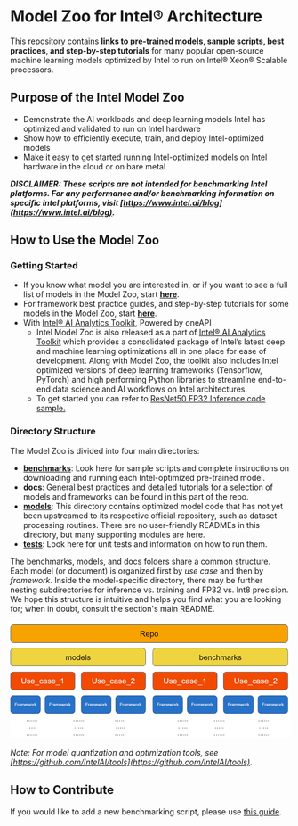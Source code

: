 # Model Zoo for Intel® Architecture

This repository contains **links to pre-trained models, sample scripts, best practices, and step-by-step tutorials** for many popular open-source machine learning models optimized by Intel to run on Intel® Xeon® Scalable processors. 

## Purpose of the Intel Model Zoo

  - Demonstrate the AI workloads and deep learning models Intel has optimized and validated to run on Intel hardware
  - Show how to efficiently execute, train, and deploy Intel-optimized models
  - Make it easy to get started running Intel-optimized models on Intel hardware in the cloud or on bare metal

***DISCLAIMER: These scripts are not intended for benchmarking Intel platforms. 
For any performance and/or benchmarking information on specific Intel platforms, visit [https://www.intel.ai/blog](https://www.intel.ai/blog).***

## How to Use the Model Zoo

### Getting Started
- If you know what model you are interested in, or if you want to see a full list of models in the Model Zoo, start **[here](/benchmarks)**.
- For framework best practice guides, and step-by-step tutorials for some models in the Model Zoo, start **[here](/docs)**.
- With [Intel® AI Analytics Toolkit](https://software.intel.com/content/www/us/en/develop/tools/oneapi/ai-analytics-toolkit.html), Powered by oneAPI
   - Intel Model Zoo is also released as a part of [Intel® AI Analytics Toolkit](https://software.intel.com/content/www/us/en/develop/tools/oneapi/ai-analytics-toolkit.html) which provides a consolidated package of Intel’s latest deep and machine learning optimizations all in one place for ease of development. Along with Model Zoo,  the toolkit also includes Intel optimized versions of deep learning frameworks (Tensorflow, PyTorch) and high performing Python libraries to streamline end-to-end data science and AI workflows on Intel architectures.
   - To get started you can refer to [ResNet50 FP32 Inference code sample.](https://github.com/intel/AiKit-code-samples/tree/master/Intel_Model_Zoo_with_Tensorflow)

### Directory Structure
The Model Zoo is divided into four main directories:
- **[benchmarks](/benchmarks)**: Look here for sample scripts and complete instructions on downloading and running each Intel-optimized pre-trained model.
- **[docs](/docs)**: General best practices and detailed tutorials for a selection of models and frameworks can be found in this part of the repo. 
- **[models](/models)**: This directory contains optimized model code that has not yet been upstreamed to its respective official repository, such as dataset processing routines. 
  There are no user-friendly READMEs in this directory, but many supporting modules are here.
- **[tests](/tests)**: Look here for unit tests and information on how to run them. 

The benchmarks, models, and docs folders share a common structure. Each model (or document) is organized first by *use case* and then by *framework*. 
Inside the model-specific directory, there may be further nesting subdirectories for inference vs. training and FP32 vs. Int8 precision. 
We hope this structure is intuitive and helps you find what you are looking for; when in doubt, consult the section's main README. 

![Repo Structure](repo_structure.png)

*Note: For model quantization and optimization tools, see [https://github.com/IntelAI/tools](https://github.com/IntelAI/tools)*.

## How to Contribute
If you would like to add a new benchmarking script, please use [this guide](/Contribute.md).
